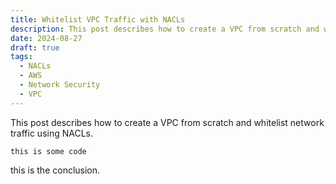 ```yaml
---
title: Whitelist VPC Traffic with NACLs
description: This post describes how to create a VPC from scratch and whitelist network traffic using NACLs.
date: 2024-08-27
draft: true
tags:
  - NACLs
  - AWS
  - Network Security
  - VPC
---
```

This post describes how to create a VPC from scratch and whitelist network traffic using NACLs.

```
this is some code
```

this is the conclusion.
